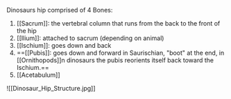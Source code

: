 Dinosaurs hip comprised of 4 Bones:

1) [[Sacrum]]: the vertebral column that runs from the back to the front of the hip
2) [[Ilium]]: attached to sacrum (depending on animal)
3) [[Ischium]]: goes down and back
4) ==[[Pubis]]: goes down and forward in Saurischian, "boot" at the end, in [[Ornithopods]]n dinosaurs the pubis reorients itself back toward the Ischium.==
5) [[Acetabulum]]

![[Dinosaur_Hip_Structure.jpg]] 